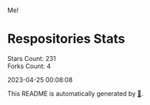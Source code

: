 Me!

# Respositories Stats
Stars Count: 231  
Forks Count: 4

2023-04-25 00:08:08  

This README is automatically generated by [🐰](https://github.com/rnitta/rnitta).
